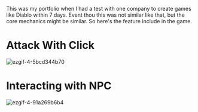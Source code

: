 This was my portfolio when I had a test with one company to create games like Diablo within 7 days. Event thou this was not similar like that, but the core mechanics might be similar. So here's the feature include in the game.

# Attack With Click
![ezgif-4-5bcd344b70](https://user-images.githubusercontent.com/46449501/231651922-fc104ce0-de2d-4232-827a-6087004d285b.gif)

# Interacting with NPC
![ezgif-4-91a269b6b4](https://user-images.githubusercontent.com/46449501/231667550-33a91918-d669-42a5-a35f-0845a451ff25.gif)
